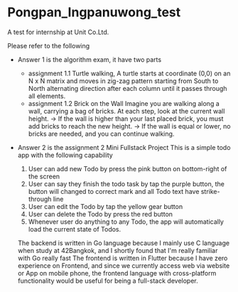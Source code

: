 # Pongpan_Ingpanuwong_test
A test for internship at Unit Co.Ltd.

Please refer to the following
- Answer 1 is the algorithm exam, it have two parts
    - assignment 1.1 Turtle walking, 
        A turtle starts at coordinate (0,0) on an N x N matrix and moves in zig-zag pattern starting from South to North alternating direction after each column until it passes through all elements.
    - assignment 1.2 Brick on the Wall
        Imagine you are walking along a wall, carrying a bag of bricks.
        At each step, look at the current wall height.
        -> If the wall is higher than your last placed brick, you must add bricks to reach
            the new height.
        -> If the wall is equal or lower, no bricks are needed, and you can continue
            walking.
- Answer 2 is the assignment 2 Mini Fullstack Project
    This is a simple todo app with the following capability
    1) User can add new Todo by press the pink button on bottom-right of the screen
    2) User can say they finish the todo task by tap the purple button, the button will changed to correct mark
        and all Todo text have strike-through line
    3) User can edit the Todo by tap the yellow gear button
    4) User can delete the Todo by press the red button
    5) Whenever user do anything to any Todo, the app will automatically load the current state of Todos.
       
    The backend is written in Go language because I mainly use C language when study at 42Bangkok, and I shortly found that
    I'm really familiar with Go really fast
    The frontend is written in Flutter because I have zero experience on Frontend, and since we currently access web via
    website or App on mobile phone, the frontend language with cross-platform functionality would be useful for being a
    full-stack developer.
